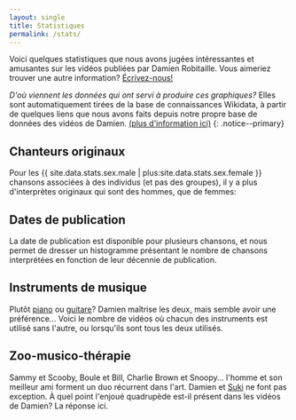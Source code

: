 ```yaml
---
layout: single
title: Statistiques
permalink: /stats/
---
```


<script src="https://cdnjs.cloudflare.com/ajax/libs/Chart.js/3.3.2/chart.min.js" integrity="sha512-VCHVc5miKoln972iJPvkQrUYYq7XpxXzvqNfiul1H4aZDwGBGC0lq373KNleaB2LpnC2a/iNfE5zoRYmB4TRDQ==" crossorigin="anonymous" referrerpolicy="no-referrer"></script>


Voici quelques statistiques que nous avons jugées intéressantes et amusantes sur les vidéos publiées par Damien Robitaille. Vous aimeriez trouver une autre information? [Écrivez-nous!](https://a10s.ca/contact)


*D'où viennent les données qui ont servi à produire ces graphiques?* Elles sont automatiquement tirées de la base de connaissances Wikidata, à partir de quelques liens que nous avons faits depuis notre propre base de données des vidéos de Damien. [(plus d'information ici)](/a-propos)
{: .notice--primary}


## Chanteurs originaux

Pour les {{ site.data.stats.sex.male | plus:site.data.stats.sex.female }} chansons associées à des individus (et pas des groupes), il y a plus d'interprètes originaux qui sont des hommes, que de femmes:

<canvas id="sex" width="400" height="400"></canvas>

<script>
var ctx = document.getElementById('sex').getContext('2d');
var myChart = new Chart(ctx, {
    type: 'pie',
    data: {
        labels: ['Homme', 'Femme'],
        datasets: [
          {
            label: 'Genre des chanteurs',
            data: [{{ site.data.stats.sex.male }}, {{ site.data.stats.sex.female }}],
            backgroundColor: ['blue', 'pink']
          }
        ]
    }
});
</script>


## Dates de publication

La date de publication est disponible pour plusieurs chansons, et nous permet de dresser un histogramme présentant le nombre de chansons interprétées en fonction de leur décennie de publication.

<canvas id="decade_of_song" width="400" height="400"></canvas>

<script>
var ctx = document.getElementById('decade_of_song').getContext('2d');
var myChart = new Chart(ctx, {
    type: 'bar',
    data: {
        labels: ["{{ site.data.stats.decade_of_song.labels | join: '", "' }}"],
        datasets: [
          {
            label: 'Décénie de publication des chansons',
            data: [{{ site.data.stats.decade_of_song.values | join: ", " }}],
            backgroundColor: ['blue']
          }
        ]
    }
});
</script>


## Instruments de musique

Plutôt [piano](/tags/#piano) ou [guitare](/tags/#guitare)? Damien maîtrise les deux, mais semble avoir une préférence... Voici le nombre de vidéos où chacun des instruments est utilisé sans l'autre, ou lorsqu'ils sont tous les deux utilisés.

<canvas id="instruments" width="400" height="400"></canvas>

<script>
var ctx = document.getElementById('instruments').getContext('2d');
var myChart = new Chart(ctx, {
    type: 'bar',
    data: {
        labels: ["{{ site.data.stats.instruments.labels | join: '", "' }}"],
        datasets: [
          {
            label: 'Instrument',
            data: [{{ site.data.stats.instruments.values | join: ", " }}],
            backgroundColor: ['blue']
          }
        ]
    },
    options: {
      indexAxis: 'y',
    }
});
</script>


## Zoo-musico-thérapie

Sammy et Scooby, Boule et Bill, Charlie Brown et Snoopy... l'homme et son meilleur ami forment un duo récurrent dans l'art. Damien et [Suki](/tags/#chien) ne font pas exception. À quel point l'enjoué quadrupède est-il présent dans les vidéos de Damien? La réponse ici.

<canvas id="suki" width="400" height="400"></canvas>

<script>
var ctx = document.getElementById('suki').getContext('2d');
var myChart = new Chart(ctx, {
    type: 'pie',
    data: {
        labels: ['Avec Suki', 'Sans Suki'],
        datasets: [
          {
            label: 'Présence de Suki',
            data: [{{ site.data.stats.suki.present }}, {{ site.data.stats.suki.absent }}],
            backgroundColor: ['blue', 'grey']
          }
        ]
    }
});
</script>
